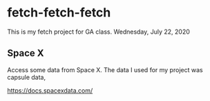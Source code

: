 # fetch-fetch-fetch
This is my fetch project for GA class. Wednesday, July 22, 2020

## Space X

Access some data from Space X. The data I used for my project was capsule data,


https://docs.spacexdata.com/